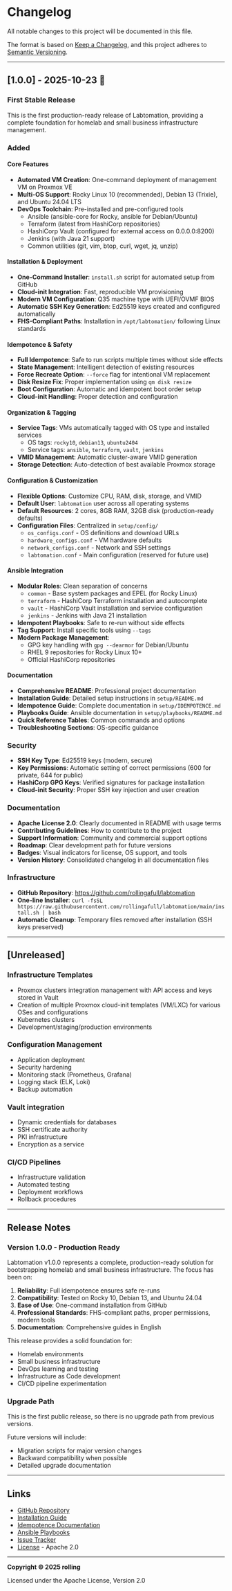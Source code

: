 # Changelog

All notable changes to this project will be documented in this file.

The format is based on [Keep a Changelog](https://keepachangelog.com/en/1.0.0/),
and this project adheres to [Semantic Versioning](https://semver.org/spec/v2.0.0.html).

---

## [1.0.0] - 2025-10-23 🎉

### First Stable Release

This is the first production-ready release of Labtomation, providing a complete foundation for homelab and small business infrastructure management.

### Added

#### Core Features

- **Automated VM Creation**: One-command deployment of management VM on Proxmox VE
- **Multi-OS Support**: Rocky Linux 10 (recommended), Debian 13 (Trixie), and Ubuntu 24.04 LTS
- **DevOps Toolchain**: Pre-installed and pre-configured tools
  - Ansible (ansible-core for Rocky, ansible for Debian/Ubuntu)
  - Terraform (latest from HashiCorp repositories)
  - HashiCorp Vault (configured for external access on 0.0.0.0:8200)
  - Jenkins (with Java 21 support)
  - Common utilities (git, vim, btop, curl, wget, jq, unzip)

#### Installation & Deployment

- **One-Command Installer**: `install.sh` script for automated setup from GitHub
- **Cloud-init Integration**: Fast, reproducible VM provisioning
- **Modern VM Configuration**: Q35 machine type with UEFI/OVMF BIOS
- **Automatic SSH Key Generation**: Ed25519 keys created and configured automatically
- **FHS-Compliant Paths**: Installation in `/opt/labtomation/` following Linux standards

#### Idempotence & Safety

- **Full Idempotence**: Safe to run scripts multiple times without side effects
- **State Management**: Intelligent detection of existing resources
- **Force Recreate Option**: `--force` flag for intentional VM replacement
- **Disk Resize Fix**: Proper implementation using `qm disk resize`
- **Boot Configuration**: Automatic and idempotent boot order setup
- **Cloud-init Handling**: Proper detection and configuration

#### Organization & Tagging

- **Service Tags**: VMs automatically tagged with OS type and installed services
  - OS tags: `rocky10`, `debian13`, `ubuntu2404`
  - Service tags: `ansible`, `terraform`, `vault`, `jenkins`
- **VMID Management**: Automatic cluster-aware VMID generation
- **Storage Detection**: Auto-detection of best available Proxmox storage

#### Configuration & Customization

- **Flexible Options**: Customize CPU, RAM, disk, storage, and VMID
- **Default User**: `labtomation` user across all operating systems
- **Default Resources**: 2 cores, 8GB RAM, 32GB disk (production-ready defaults)
- **Configuration Files**: Centralized in `setup/config/`
  - `os_configs.conf` - OS definitions and download URLs
  - `hardware_configs.conf` - VM hardware defaults
  - `network_configs.conf` - Network and SSH settings
  - `labtomation.conf` - Main configuration (reserved for future use)

#### Ansible Integration

- **Modular Roles**: Clean separation of concerns
  - `common` - Base system packages and EPEL (for Rocky Linux)
  - `terraform` - HashiCorp Terraform installation and autocomplete
  - `vault` - HashiCorp Vault installation and service configuration
  - `jenkins` - Jenkins with Java 21 installation
- **Idempotent Playbooks**: Safe to re-run without side effects
- **Tag Support**: Install specific tools using `--tags`
- **Modern Package Management**:
  - GPG key handling with `gpg --dearmor` for Debian/Ubuntu
  - RHEL 9 repositories for Rocky Linux 10+
  - Official HashiCorp repositories

#### Documentation

- **Comprehensive README**: Professional project documentation
- **Installation Guide**: Detailed setup instructions in `setup/README.md`
- **Idempotence Guide**: Complete documentation in `setup/IDEMPOTENCE.md`
- **Playbooks Guide**: Ansible documentation in `setup/playbooks/README.md`
- **Quick Reference Tables**: Common commands and options
- **Troubleshooting Sections**: OS-specific guidance

### Security

- **SSH Key Type**: Ed25519 keys (modern, secure)
- **Key Permissions**: Automatic setting of correct permissions (600 for private, 644 for public)
- **HashiCorp GPG Keys**: Verified signatures for package installation
- **Cloud-init Security**: Proper SSH key injection and user creation

### Documentation

- **Apache License 2.0**: Clearly documented in README with usage terms
- **Contributing Guidelines**: How to contribute to the project
- **Support Information**: Community and commercial support options
- **Roadmap**: Clear development path for future versions
- **Badges**: Visual indicators for license, OS support, and tools
- **Version History**: Consolidated changelog in all documentation files

### Infrastructure

- **GitHub Repository**: https://github.com/rollingafull/labtomation
- **One-line Installer**: `curl -fsSL https://raw.githubusercontent.com/rollingafull/labtomation/main/install.sh | bash`
- **Automatic Cleanup**: Temporary files removed after installation (SSH keys preserved)

---

## [Unreleased]

### Infrastructure Templates

- Proxmox clusters integration management with API access and keys stored in Vault
- Creation of multiple Proxmox cloud-init templates (VM/LXC) for various OSes and configurations
- Kubernetes clusters
- Development/staging/production environments

### Configuration Management

- Application deployment
- Security hardening
- Monitoring stack (Prometheus, Grafana)
- Logging stack (ELK, Loki)
- Backup automation

### Vault integration

- Dynamic credentials for databases
- SSH certificate authority
- PKI infrastructure
- Encryption as a service

### CI/CD Pipelines

- Infrastructure validation
- Automated testing
- Deployment workflows
- Rollback procedures

---

## Release Notes

### Version 1.0.0 - Production Ready

Labtomation v1.0.0 represents a complete, production-ready solution for bootstrapping homelab and small business infrastructure. The focus has been on:

1. **Reliability**: Full idempotence ensures safe re-runs
2. **Compatibility**: Tested on Rocky 10, Debian 13, and Ubuntu 24.04
3. **Ease of Use**: One-command installation from GitHub
4. **Professional Standards**: FHS-compliant paths, proper permissions, modern tools
5. **Documentation**: Comprehensive guides in English

This release provides a solid foundation for:

- Homelab environments
- Small business infrastructure
- DevOps learning and testing
- Infrastructure as Code development
- CI/CD pipeline experimentation

### Upgrade Path

This is the first public release, so there is no upgrade path from previous versions.

Future versions will include:

- Migration scripts for major version changes
- Backward compatibility when possible
- Detailed upgrade documentation

---

## Links

- [GitHub Repository](https://github.com/rollingafull/labtomation)
- [Installation Guide](setup/README.md)
- [Idempotence Documentation](setup/IDEMPOTENCE.md)
- [Ansible Playbooks](setup/playbooks/README.md)
- [Issue Tracker](https://github.com/rollingafull/labtomation/issues)
- [License](LICENSE) - Apache 2.0

---

**Copyright © 2025 rolling**

Licensed under the Apache License, Version 2.0
